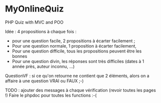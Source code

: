 # MyOnlineQuiz
PHP Quiz with MVC and POO

Idée : 4 propositions à chaque fois : 
- pour une question facile, 2 propositions à écarter facilement ;
- Pour une question normale, 1 proposition à écarter facilement,
- Pour une question difficile, tous les propositions peuvent être les bonnes
- Pour une question divin, les réponses sont très difficiles (dates à 1 année près, auteur inconnu, ...)

QuestionVF : si ce qu'on retourne ne contient que 2 éléments, alors on a affaire à une question VRAI ou FAUX ;-) 

TODO : ajouter des messages à chaque vérification (revoir toutes les pages !)
Faire le phpdoc pour toutes les functions :-(